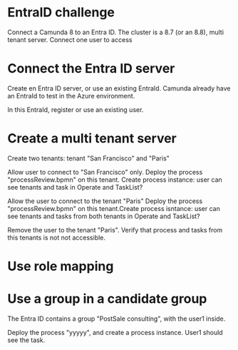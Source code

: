 # EntraID challenge
Connect a Camunda 8 to an Entra ID.
The cluster is a 8.7 (or an 8.8), multi tenant server.
Connect one user to access

# Connect the Entra ID server

Create en Entra ID server, or use an existing EntraId. Camunda already have an EntraId to test in the Azure environment.

In this EntraId, register or use an existing user.

# Create a multi tenant server

Create two tenants: tenant "San Francisco" and "Paris"

Allow user to connect to "San Francisco" only.
Deploy the process "processReview.bpmn" on this tenant. Create process instance: user can see tenants and task in Operate and TaskList?

Allow the user to connect to the tenant "Paris"
Deploy the process "processReview.bpmn" on this tenant.Create process isntance: user can see tenants and tasks from both tenants in Operate and TaskList? 

Remove the user to the tenant "Paris". Verify that process and tasks from this tenants is not not accessible.

# Use role mapping

# Use a group in a candidate group
The Entra ID contains a group "PostSale consulting", with the user1 inside.

Deploy the process "yyyyy", and create a process instance.
User1 should see the task.




